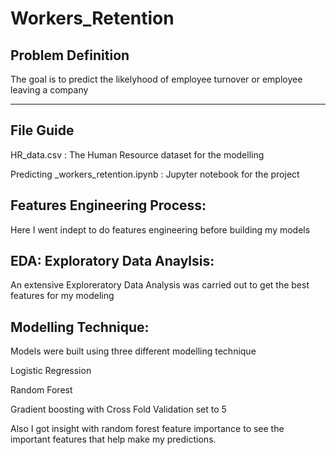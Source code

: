 # Workers_Retention

## Problem Definition 
The goal is to predict the likelyhood of employee turnover or employee leaving a company 

---
## File Guide

HR_data.csv :  The Human Resource dataset for the modelling 

Predicting _workers_retention.ipynb : Jupyter notebook for the project 

## Features Engineering Process:

Here I went indept to do features engineering before building my models  

## EDA: Exploratory Data Anaylsis: 

An extensive Exploreratory Data Analysis was carried out to get the best features for my modeling 

## Modelling Technique: 

Models were built using three different modelling technique 

Logistic Regression 

Random Forest 

Gradient boosting with Cross Fold Validation set to 5 



Also I got insight with random forest feature importance to see the important features that help make my predictions. 


